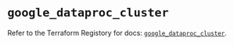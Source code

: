 # `google_dataproc_cluster`

Refer to the Terraform Registory for docs: [`google_dataproc_cluster`](https://www.terraform.io/docs/providers/google-beta/r/google_dataproc_cluster).
